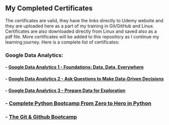 ## My Completed Certificates

The certificates are valid, they have the links directly to Udemy website and they are uploaded here as a part of my training in Git/GitHub and Linux. Certificates are also downloaded directly from Linux and saved also as a pdf file. More certificates will be added to this repository as I continue my learning journey. 
Here is a complete list of certificates:

### Google Data Analytics:
#### - [Google Data Analytics 1 - Foundations: Data, Data, Everywhere](https://coursera.org/share/e337f014e7bebad5a8fa7f9e22fc57d9)
#### - [Google Data Analytics 2 - Ask Questions to Make Data-Driven Decisions](https://coursera.org/share/680afff5c80a0a61e9ee81b1225844aa)
#### - [Google Data Analytics 3 - Prepare Data for Exploration](https://coursera.org/share/36e2d5b4253f9b9d68b0dad3e34737f0)

### - [Complete Python Bootcamp From Zero to Hero in Python](http://ude.my/UC-572adedd-3fe4-4906-b603-215fb4969800)

### - [The Git & Github Bootcamp](http://ude.my/UC-a5207a99-8ce8-49f3-9329-2edd9ca18240)
